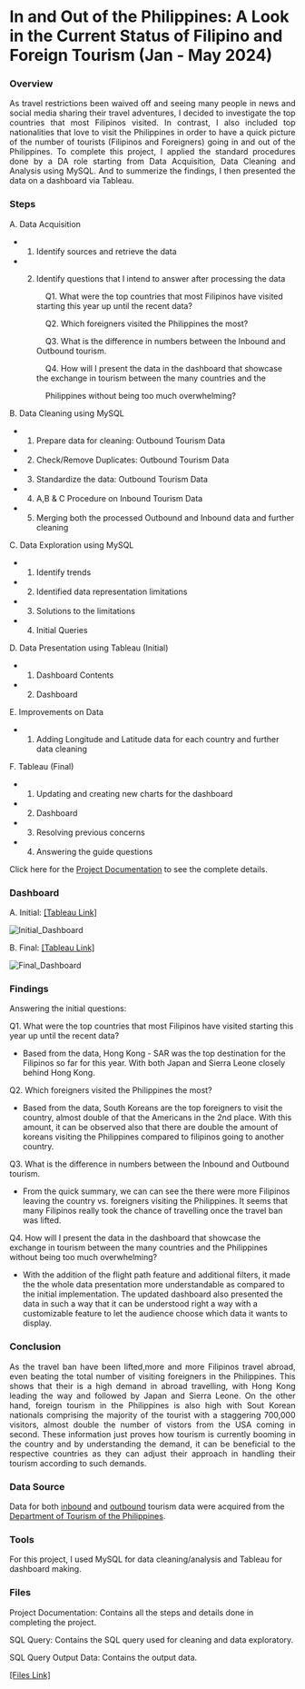 #  In and Out of the Philippines: A Look in the Current Status of Filipino and Foreign Tourism (Jan - May 2024)

### Overview
<p align="justify">As travel restrictions been waived off and seeing many people in news and social media sharing their travel adventures, I decided to investigate the top countries that most Filipinos visited. In contrast, I also included top nationalities that love to visit the Philippines in order to have a quick picture of the number of tourists (Filipinos and Foreigners) going in and out of the Philippines. To complete this project, I applied the standard procedures done by a DA role starting from Data Acquisition, Data Cleaning and Analysis using MySQL. And to summerize the findings, I then presented the data on a dashboard via Tableau.</p>

 ### Steps
 A. Data Acquisition
- 1. Identify sources and retrieve the data
- 2. Identify questions that I intend to answer after processing the data

     &nbsp;&nbsp;&nbsp;&nbsp;Q1. What were the top countries that most Filipinos have visited starting this year up until the recent data?
     
     &nbsp;&nbsp;&nbsp;&nbsp;Q2. Which foreigners visited the Philippines the most?
     
     &nbsp;&nbsp;&nbsp;&nbsp;Q3. What is the difference in numbers between the Inbound and Outbound tourism.
     
     &nbsp;&nbsp;&nbsp;&nbsp;Q4. How will I present the data in the dashboard that showcase the exchange in tourism between the many countries and the
     
     &nbsp;&nbsp;&nbsp;&nbsp;Philippines without being too much overwhelming?

B. Data Cleaning using MySQL	
- 1. Prepare data for cleaning: Outbound Tourism Data
- 2. Check/Remove Duplicates: Outbound Tourism Data
- 3. Standardize the data: Outbound Tourism Data
- 4. A,B & C Procedure on Inbound Tourism Data
- 5. Merging both the processed Outbound and Inbound data and further cleaning

C. Data Exploration using MySQL
- 1. Identify trends
- 2. Identified data representation limitations
- 3. Solutions to the limitations
- 4. Initial Queries

D. Data Presentation using Tableau (Initial)
- 1. Dashboard Contents
- 2. Dashboard

E. Improvements on Data	
- 1. Adding Longitude and Latitude data for each country and further data cleaning

F. Tableau (Final)
- 1. Updating and creating new charts for the dashboard
- 2. Dashboard
- 3. Resolving previous concerns
- 4. Answering the guide questions

Click here for the [Project Documentation](https://docs.google.com/spreadsheets/d/1lSygxO0qv4ZjTrAea-bsbdSpEFVRgiygHF9ioZUMcaA/edit?usp=sharing) to see the complete details.

### Dashboard

A. Initial: [[Tableau Link]](https://public.tableau.com/views/ALookatFilipinosGoingAbroadVS_ForeignersGoingtothePhilippines/Dashboard1?:language=en-US&:sid=&:redirect=auth&:display_count=n&:origin=viz_share_link)

![Initial_Dashboard](https://github.com/user-attachments/assets/4d65837e-7282-44d1-a9a7-bbbee598865e)

B. Final: [[Tableau Link]](https://public.tableau.com/views/InandOutofthePhilippinesALookintheCurrentStatusofFilipinoandForeignTourismJan-May2024/Dashboard1?:language=en-US&:sid=&:redirect=auth&:display_count=n&:origin=viz_share_link)

![Final_Dashboard](https://github.com/user-attachments/assets/204bbad9-0bad-4087-b9e6-89db1e4e1706)


### Findings
Answering the initial questions:

Q1. What were the top countries that most Filipinos have visited starting this year up until the recent data?
 - Based from the data, Hong Kong - SAR was the top destination for the Filipinos so far for this year. With both Japan and Sierra Leone closely behind Hong Kong.

Q2. Which foreigners visited the Philippines the most?
- Based from the data, South Koreans are the top foreigners to visit the country, almost double of that the Americans in the 2nd place. With this amount, it can be observed also that there are double the amount of koreans visiting the Philippines compared to filipinos going to another country.

Q3. What is the difference in numbers between the Inbound and Outbound tourism.
- From the quick summary, we can can see the there were more Filipinos leaving the country vs. foreigners visiting the Philippines. It seems that many Filipinos really took the chance of travelling once the travel ban was lifted. 

Q4. How will I present the data in the dashboard that showcase the exchange in tourism between the many countries and the Philippines without being too much overwhelming?
- With the addition of the flight path feature and additional filters, it made the the whole data presentation more understandable as compared to the initial implementation. The updated dashboard also presented the data in such a way that it can be understood right a way with a customizable feature to let the audience choose which data it wants to display.

### Conclusion
<p align="justify">As the travel ban have been lifted,more and more Filipinos travel abroad, even beating the total number of visiting foreigners in the Philippines. This shows that their is a high demand in abroad travelling, with Hong Kong leading the way and followed by Japan and Sierra Leone. On the other hand, foreign tourism in the Philippines is also high with Sout Korean nationals comprising the majority of the tourist with a staggering 700,000 visitors, almost double the number of vistors from the USA coming in second. These information just proves how tourism is currently booming in the country and by understanding the demand, it can be beneficial to the respective countries as they can adjust their approach in handling their tourism according to such demands.</p>

### Data Source
Data for both [inbound](http://www.tourism.gov.ph/files/2024/tourism_demand/06/06-07/Visitor%20Arrivals%20by%20Country%20of%20Residence%20Jan-May%202024%20(2%20files%20merged).pdf) and [outbound](http://tourism.gov.ph/files/2024/tourism_demand/06/06-14/Outbound/JAN-MAY2024.pdf) tourism data were acquired from the [Department of Tourism of the Philippines](http://tourism.gov.ph/tourism_dem_sup_pub.aspx).

### Tools
For this project, I used MySQL for data cleaning/analysis and Tableau for dashboard making.

### Files

Project Documentation: Contains all the steps and details done in completing the project.

SQL Query: Contains the SQL query used for cleaning and data exploratory.

SQL Query Output Data: Contains the output data.

[[Files Link]](https://drive.google.com/drive/folders/1s8uzQq3bR_D9iZpW6AC80DAyTVRlilS1?usp=sharing)




